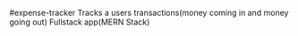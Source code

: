 #expense-tracker
Tracks a users transactions(money coming in and money going out)
Fullstack app(MERN Stack)
